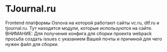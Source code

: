 # TJournal.ru
Frontend платформы Osnova на которой работают сайты vc.ru, dtf.ru и tjournal.ru. Тут находятся модули, которые используются на сайте. ВНИМАНИЕ: Для получения конфига для сборки проекта webpack просьба создать issues с указанием Вашей почты и причиной для чего нужен файл для сборки.
